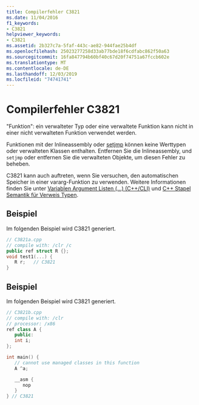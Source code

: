 ```yaml
---
title: Compilerfehler C3821
ms.date: 11/04/2016
f1_keywords:
- C3821
helpviewer_keywords:
- C3821
ms.assetid: 2b327c7a-5faf-443c-ae82-944fae25b4df
ms.openlocfilehash: 25023277258d33ab77bde18f6cdfabc862f50a63
ms.sourcegitcommit: 16fa847794b60bf40c67d20f74751a67fccb602e
ms.translationtype: MT
ms.contentlocale: de-DE
ms.lasthandoff: 12/03/2019
ms.locfileid: "74741741"
---
```

# <a name="compiler-error-c3821"></a>Compilerfehler C3821

"Funktion": ein verwalteter Typ oder eine verwaltete Funktion kann nicht in einer nicht verwalteten Funktion verwendet werden.

Funktionen mit der Inlineassembly oder [setjmp](../../c-runtime-library/reference/setjmp.md) können keine Werttypen oder verwalteten Klassen enthalten. Entfernen Sie die Inlineassembly, und `setjmp` oder entfernen Sie die verwalteten Objekte, um diesen Fehler zu beheben.

C3821 kann auch auftreten, wenn Sie versuchen, den automatischen Speicher in einer vararg-Funktion zu verwenden.  Weitere Informationen finden Sie unter [Variablen Argument Listen (...) (C++/CLI)](../../extensions/variable-argument-lists-dot-dot-dot-cpp-cli.md) und [ C++ Stapel Semantik für Verweis Typen](../../dotnet/cpp-stack-semantics-for-reference-types.md).

## <a name="example"></a>Beispiel

Im folgenden Beispiel wird C3821 generiert.

```cpp
// C3821a.cpp
// compile with: /clr /c
public ref struct R {};
void test1(...) {
   R r;   // C3821
}
```

## <a name="example"></a>Beispiel

Im folgenden Beispiel wird C3821 generiert.

```cpp
// C3821b.cpp
// compile with: /clr
// processor: /x86
ref class A {
   public:
   int i;
};

int main() {
   // cannot use managed classes in this function
   A ^a;

   __asm {
      nop
   }
} // C3821
```
